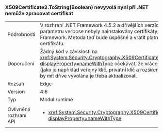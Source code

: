 ### <a name="x509certificate2tostringboolean-does-not-throw-now-when-net-cannot-handle-the-certificate"></a>X509Certificate2.ToString(Boolean) nevyvolá nyní při .NET nemůže zpracovat certifikát

|   |   |
|---|---|
|Podrobnosti|V rozhraní .NET Framework 4.5.2 a dřívějších verzích, tato metoda vyvolá-li <code>true</code> byla předána parametru verbose nebyly nainstalovány certifikáty, které nejsou podporované rozhraním .NET Framework. Metoda teď bude úspěšné a vrátit platný řetězec, který vynechá části nepřístupný certifikátu.|
|Doporučení|Žádný kód v závislosti na <xref:System.Security.Cryptography.X509Certificates.X509Certificate2.ToString(System.Boolean)?displayProperty=nameWithType> očekávat, že vrácený řetězec může vyloučit některé data certifikátu (jako je například veřejný klíč, privátní klíč a rozšíření) v některých případech, ve kterých rozhraní API by mít dříve vyvolána je třeba aktualizovat.|
|Rozsah|Edge|
|Version|4.6|
|Typ|Modul runtime|
|Ovlivněná rozhraní API|<ul><li><xref:System.Security.Cryptography.X509Certificates.X509Certificate2.ToString(System.Boolean)?displayProperty=nameWithType></li></ul>|

